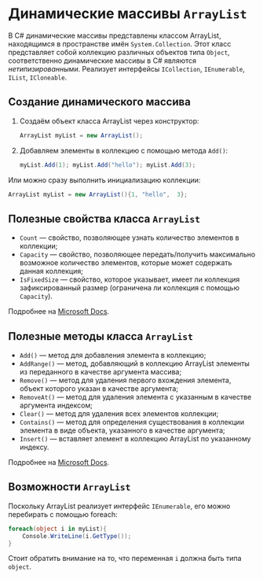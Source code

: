 ﻿# Динамические массивы `ArrayList`

В C# динамические массивы представлены классом ArrayList, находящимся в пространстве имён `System.Collection`. Этот класс представляет собой коллекцию различных объектов типа `Object`, соответственно динамические массивы в C# являются *нетипизированными*. Реализует интерфейсы `ICollection`, `IEnumerable`, `IList`, `ICloneable`.

## Создание динамического массива

 1. Создаём объект класса ArrayList через конструктор:
	```csharp
    ArrayList myList = new ArrayList();
	```
 2. Добавляем элементы в коллекцию с помощью метода `Add()`:
	```csharp
    myList.Add(1); myList.Add("hello"); myList.Add(3);
	```

Или можно сразу выполнить инициализацию коллекции:
```csharp
ArrayList myList = new ArrayList(){1, "hello",  3};
```

## Полезные свойства класса `ArrayList`

 - `Count` — свойство, позволяющее узнать количество элементов в коллекции;
 - `Capacity` — свойство, позволяющее передать/получить максимально возможное количество элементов, которые может содержать данная коллекция;
 - `IsFixedSize` — свойство, которое указывает, имеет ли коллекция зафиксированный размер (ограничена ли коллекция с помощью `Capacity`).

Подробнее на [Microsoft Docs](https://docs.microsoft.com/dotnet/api/system.collections.arraylist).

## Полезные методы класса `ArrayList`

 - `Add()` — метод для добавления элемента в коллекцию;
 - `AddRange()` — метод, добавляющий в коллекцию ArrayList элементы из переданного в качестве аргумента массива;
 - `Remove()` — метод для удаления первого вхождения элемента, объект которого указан в качестве аргумента;
 - `RemoveAt()` — метод для удаления элемента с указанным в качестве аргумента индексом;
 - `Clear()` — метод для удаления всех элементов коллекции;
 - `Contains()` — метод для определения существования в коллекции элемента в виде объекта, указанного в качестве аргумента;
 - `Insert()` — вставляет элемент в коллекцию ArrayList по указанному индексу.

Подробнее на [Microsoft Docs](https://docs.microsoft.com/dotnet/api/system.collections.arraylist).

## Возможности `ArrayList`

Поскольку ArrayList реализует интерфейс `IEnumerable`, его можно перебирать с помощью foreach:

```csharp
foreach(object i in myList){
    Console.WriteLine(i.GetType());
}
```

Стоит обратить внимание на то, что переменная `i` должна быть типа `object`.
